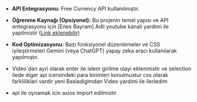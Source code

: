 * **API Entegrasyonu:** Free Currency API kullanılmıştır.
* **Öğrenme Kaynağı (Opsiyonel):** Bu projenin temel yapısı ve API entegrasyonu için [Enes Bayram] Adli youtube kanali yardimi ile yapilmistir  ([Link eklenebilir](https://youtu.be/zM-xFbrz40s?list=PLURN6mxdcwL-xIXzq92ZJN9yRW7Q0mjzw))
* **Kod Optimizasyonu:** Bazı fonksiyonel düzenlemeler ve CSS iyileştirmeleri Gemini (veya ChatGPT) yapay zeka aracı kullanılarak yapılmıştır.


* Video`dan ayri olarak enter ile islem girilme olayi eklenmistir ve selection ilede diger api icersindeki para birimleri konulmustur css olarak farkliliklari vardir yeni Basladigimdan Video yardimi ile ilerledim

* api ile oynamak icin axios import edilmistir
